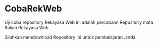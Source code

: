 # CobaRekWeb
Uji coba repository Rekayasa Web
ini adalah percobaan Repository mata Kuliah Rekayasa Web


Silahkan mendownload Repository ini untuk pembelajaran .anda

